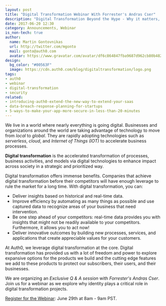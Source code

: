 ```yaml
---
layout: post
title: "Digital Transformation Webinar With Forrester's Andras Cser"
description: "Digital Transformation Beyond the Hype - Why it matters, and the importance of identity."
date: 2017-06-20 12:30
category: Announcements, Webinar
is_non-tech: true
author:
  name: Martin Gontovnikas
  url: http://twitter.com/mgonto
  mail: gonto@auth0.com
  avatar: https://www.gravatar.com/avatar/df6c864847fba9687d962cb80b482764??s=60
design:
  bg_color: "#00563F"
  image: https://cdn.auth0.com/blog/digitaltransformation/logo.png
tags:
- auth0
- webinar
- digital-transformation
- security
related:
- introducing-auth0-extend-the-new-way-to-extend-your-saas
- data-breach-response-planning-for-startups
- 5-ways-to-make-your-app-more-secure-in-less-than-20-minutes
---
```


We live in a world where nearly everything is going digital. Businesses and organizations around the world are taking advantage of technology to move from *local* to *global*. They are rapidly adopting technologies such as *serverless*, *cloud*, and *Internet of Things (IOT)* to accelerate business processes.

**Digital transformation** is the accelerated transformation of processes, business activities, and models via digital technologies to enhance impact across society in a strategic and prioritized way.

Digital transformation offers immense benefits. Companies that achieve digital transformation before their competitors will have enough leverage to rule the market for a long time. With digital transformation, you can:

* Deliver insights based on historical and real-time data.
* Improve efficiency by automating as many things as possible and use captured data to recognize areas of your business that need intervention.
* Be one step ahead of your competitors: real-time data provides you with insights that might not be readily available to your competitors. Furthermore, it allows you to act now!
* Deliver innovative outcomes by building new processes, services, and applications that create appreciable values for your customers.

At Auth0, we leverage digital transformation at the core. Digital transformation has provided us with a lot of freedom and power to explore expansive options for the products we build and the cutting edge features we add to these products to protect our subscribers, their users, and their businesses.

We are organizing an *Exclusive Q & A session* with *Forrester's Andras Cser*. Join us for a webinar as we explore why identity plays a critical role in digital transformation projects.

[Register for the Webinar](https://register.gotowebinar.com/register/6951472434145730819): June 29th at 8am - 9am PST.
